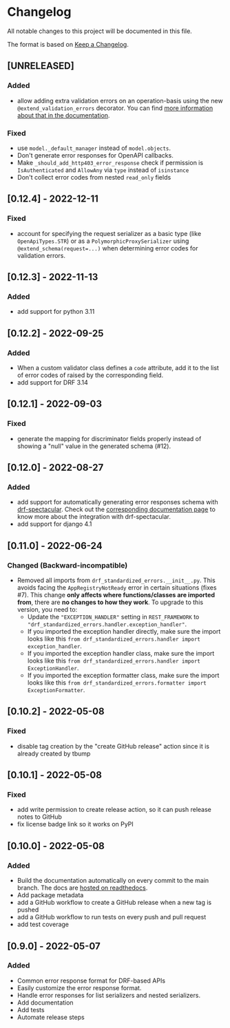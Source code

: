 # Changelog

All notable changes to this project will be documented in this file.

The format is based on [Keep a Changelog](https://keepachangelog.com/en/1.0.0/).

## [UNRELEASED]
### Added
- allow adding extra validation errors on an operation-basis using the new `@extend_validation_errors` decorator.
You can find [more information about that in the documentation](openapi.md#customize-error-codes-on-an-operation-basis).

### Fixed
- use `model._default_manager` instead of `model.objects`.
- Don't generate error responses for OpenAPI callbacks.
- Make `_should_add_http403_error_response` check if permission is `IsAuthenticated` and 
`AllowAny` via `type` instead of `isinstance`
- Don't collect error codes from nested `read_only` fields

## [0.12.4] - 2022-12-11
### Fixed
- account for specifying the request serializer as a basic type (like `OpenApiTypes.STR`) or as a
`PolymorphicProxySerializer` using `@extend_schema(request=...)` when determining error codes for validation errors.

## [0.12.3] - 2022-11-13
### Added
- add support for python 3.11

## [0.12.2] - 2022-09-25
### Added
- When a custom validator class defines a `code` attribute, add it to the list of error codes of raised by
the corresponding field.
- add support for DRF 3.14

## [0.12.1] - 2022-09-03
### Fixed
- generate the mapping for discriminator fields properly instead of showing a "null" value in the generated schema (#12).

## [0.12.0] - 2022-08-27
### Added
- add support for automatically generating error responses schema with [drf-spectacular](https://github.com/tfranzel/drf-spectacular).
Check out the [corresponding documentation page](https://drf-standardized-errors.readthedocs.io/en/latest/openapi.html)
to know more about the integration with drf-spectacular.
- add support for django 4.1

## [0.11.0] - 2022-06-24
### Changed (Backward-incompatible)
- Removed all imports from `drf_standardized_errors.__init__.py`. This avoids facing the `AppRegistryNotReady` error
in certain situations (fixes #7). This change **only affects where functions/classes are imported from**, there are
**no changes to how they work**. To upgrade to this version, you need to:
  - Update the `"EXCEPTION_HANDLER"` setting in `REST_FRAMEWORK` to `"drf_standardized_errors.handler.exception_handler"`.
  - If you imported the exception handler directly, make sure the import looks like this
  `from drf_standardized_errors.handler import exception_handler`.
  - If you imported the exception handler class, make sure the import looks like this
  `from drf_standardized_errors.handler import ExceptionHandler`.
  - If you imported the exception formatter class, make sure the import looks like this
  `from drf_standardized_errors.formatter import ExceptionFormatter`.

## [0.10.2] - 2022-05-08
### Fixed
- disable tag creation by the "create GitHub release" action since it is already created by tbump

## [0.10.1] - 2022-05-08
### Fixed
- add write permission to create release action, so it can push release notes to GitHub
- fix license badge link so it works on PyPI

## [0.10.0] - 2022-05-08
### Added

- Build the documentation automatically on every commit to the main branch. The docs are
[hosted on readthedocs](https://drf-standardized-errors.readthedocs.io/en/latest/).
- Add package metadata
- add a GitHub workflow to create a GitHub release when a new tag is pushed
- add a GitHub workflow to run tests on every push and pull request
- add test coverage

## [0.9.0] - 2022-05-07
### Added

- Common error response format for DRF-based APIs
- Easily customize the error response format.
- Handle error responses for list serializers and nested serializers. 
- Add documentation
- Add tests
- Automate release steps
